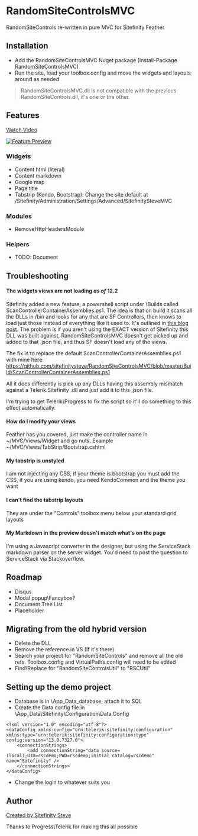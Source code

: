 ﻿# RandomSiteControlsMVC
RandomSiteControls re-written in pure MVC for Sitefinity Feather

## Installation
* Add the RandomSiteControlsMVC Nuget package (Install-Package RandomSiteControlsMVC)
* Run the site, load your toolbox.config and move the widgets and layouts around as needed
> RandomSiteControlsMVC.dll is not compatible with the previous RandomSiteControls.dll, it's one or the other.

## Features
[Watch Video](https://www.youtube.com/watch?v=4pOJaRzoFJM)

[![Feature Preview](https://img.youtube.com/vi/4pOJaRzoFJM/0.jpg)](https://www.youtube.com/watch?v=4pOJaRzoFJM)
### Widgets
* Content html (literal)
* Content markdown
* Google map
* Page title
* Tabstrip (Kendo, Bootstrap): Change the site default at /Sitefinity/Administration/Settings/Advanced/SitefinitySteveMVC 

### Modules
* RemoveHttpHeadersModule

### Helpers
* TODO: Document

## Troubleshooting
#### The widgets views are not loading *as of* 12.2 
Sitefinity added a new feature, a powershell script under \Builds called ScanControllerContainerAssemblies.ps1.  The idea is that on build it scans all the DLLs in /bin and looks for any that are SF Controllers, 
then knows to load just those instead of everything like it used to. It's outlined in [this blog post](https://www.progress.com/blogs/performance-optimizations-in-sitefinity-12-2_).  The problem is
if you aren't using the EXACT version of Sitefinity this DLL was built against, RandomSiteControlsMVC doesn't get picked up and added to that .json file, and thus SF doesn't load any of the views.

The fix is to replace the default ScanControllerContainerAssemblies.ps1 with mine here: https://github.com/sitefinitysteve/RandomSiteControlsMVC/blob/master/Build/ScanControllerContainerAssemblies.ps1

All it does differently is pick up any DLLs having this assembly mismatch against a Telerik.Sitefinity .dll and just add it to this .json file.

I'm trying to get Telerik\Progress to fix the script so it'll do something to this effect automatically.


#### How do I modify your views
Feather has you covered, just make the controller name in ~/MVC/Views/Widget and go nuts.  Example ~/MVC/Views/TabStrip/Bootstrap.cshtml

#### My tabstrip is unstyled
I am not injecting any CSS, if your theme is bootstrap you must add the CSS, if you are using kendo, you need KendoCommon and the theme you want

#### I can't find the tabstrip layouts
They are under the "Controls" toolbox menu below your standard grid layouts

#### My Markdown in the preview doesn't match what's on the page
I'm using a Javascript converter in the designer, but using the ServiceStack markdown parser on the server widget.  You'd need to post the question to ServiceStack via Stackoverflow.

## Roadmap
* Disqus
* Modal popup\Fancybox?
* Document Tree List
* Placeholder

## Migrating from the old hybrid version
* Delete the DLL
* Remove the reference in VS (If it's there)
* Search your project for "RandomSiteControls" and remove all the old refs.  Toolbox.config and VirtualPaths.config will need to be edited
* Find\Replace for "RandomSiteControlsUtil" to "RSCUtil"

## Setting up the demo project
* Database is in \App_Data\_database, attach it to SQL
* Create the Data config file in \App_Data\Sitefinity\Configuration\Data.Config
```
<?xml version="1.0" encoding="utf-8"?>
<dataConfig xmlns:config="urn:telerik:sitefinity:configuration" xmlns:type="urn:telerik:sitefinity:configuration:type" config:version="13.0.7327.0">
	<connectionStrings>
		<add connectionString="data source=(local);UID=rscdemo;PWD=rscdemo;initial catalog=rscdemo" name="Sitefinity" />
	</connectionStrings>
</dataConfig>
```
* Change the login to whatever suits you


## Author
[Created by Sitefinity Steve](https://www.sitefinitysteve.com)

Thanks to Progress\Telerik for making this all possible